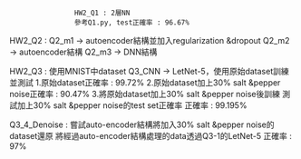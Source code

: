                     HW2_Q1 : 2層NN 
                    參考Q1.py, test正確率 : 96.67%

HW2_Q2 : 
Q2_m1 -> autoencoder結構並加入regularization &dropout
Q2_m2 -> autoencoder結構
Q2_m3 -> DNN結構

HW2_Q3 : 使用MNIST中dataset
Q3_CNN -> LetNet-5，使用原始dataset訓練並測試
          1.原始dataset正確率 : 99.72%
          2.原始dataset加上30% salt &pepper noise正確率 : 90.47%
          3.將原始dataset加上30% salt &pepper noise後訓練
            測試加上30% salt &pepper noise的test set正確率
            正確率 : 99.195%

          
Q3_4_Denoise : 嘗試auto-encoder結構將加入30% salt &pepper noise的dataset還原
               將經過auto-encoder結構處理的data透過Q3-1的LetNet-5
               正確率 : 97%
